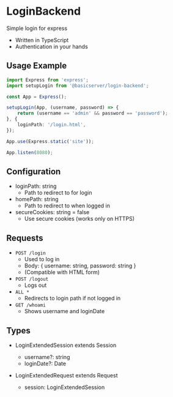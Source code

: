 # LoginBackend
Simple login for express

- Written in TypeScript
- Authentication in your hands

## Usage Example
```TypeScript
import Express from 'express';
import setupLogin from '@basicserver/login-backend';

const App = Express();

setupLogin(App, (username, password) => {
	return (username == 'admin' && password == 'password');
}, {
	loginPath: '/login.html',
});

App.use(Express.static('site'));

App.listen(8080);
```

## Configuration
- loginPath: string
    - Path to redirect to for login
- homePath: string
    - Path to redirect to when logged in
- secureCookies: string = false
    - Use secure cookies (works only on HTTPS)

## Requests
- `POST /login`
    - Used to log in
    - Body: { username: string, password: string }
    - (Compatible with HTML form)
- `POST /logout`
    - Logs out
- `ALL *`
    - Redirects to login path if not logged in
- `GET /whoami`
    - Shows username and loginDate

## Types
- LoginExtendedSession extends Session
    - username?: string
    - loginDate?: Date

- LoginExtendedRequest extends Request
    - session: LoginExtendedSession
